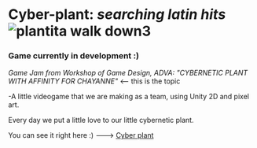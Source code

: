 # Cyber-plant: _searching latin hits_  ![plantita walk down3](https://github.com/Zhea606/cyber-plant-game/assets/69162988/b8718ae1-4eb9-4490-b011-2cc527f48529)
### Game currently in development :)


*Game Jam from Workshop of Game Design, ADVA: "CYBERNETIC PLANT WITH AFFINITY FOR CHAYANNE"* <-- this is the topic

-A little videogame that we are making as a team, using Unity 2D and pixel art.

Every day we put a little love to our little cybernetic plant.

You can see it right here :) ---> [Cyber plant](https://fedeb92.itch.io/cyberplant)

